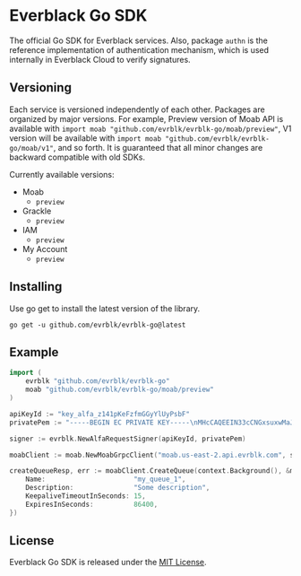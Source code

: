 # Everblack Go SDK

The official Go SDK for Everblack services. Also, package `authn` is the reference implementation of authentication 
mechanism, which is used internally in Everblack Cloud to verify signatures.

## Versioning

Each service is versioned independently of each other. Packages are organized by major versions. For example, Preview
version of Moab API is available with `import moab "github.com/evrblk/evrblk-go/moab/preview"`, V1 version will be 
available with `import moab "github.com/evrblk/evrblk-go/moab/v1"`, and so forth. It is guaranteed that all minor changes
are backward compatible with old SDKs.

Currently available versions:

* Moab
    * `preview`
* Grackle
    * `preview`
* IAM
    * `preview`
* My Account
    * `preview`

## Installing

Use go get to install the latest version of the library.

```
go get -u github.com/evrblk/evrblk-go@latest
```

## Example

```go
import (
    evrblk "github.com/evrblk/evrblk-go"
    moab "github.com/evrblk/evrblk-go/moab/preview"
)

apiKeyId := "key_alfa_z141pKeFzfmGGyYlUyPsbF"
privatePem := "-----BEGIN EC PRIVATE KEY-----\nMHcCAQEEIN33cCNGxsuxwMaJ2jWvWcgxBSVr8HV7WUUSKGc71/BtoAoGCCqGSM49\nAwEHoUQDQgAE0m8+ZVijytLp01dsupG7QF8ZpjX5UmP20wj/sluPdoHW3BgiiyCn\n/pMwYptUs0yJUtUZ/0wzEyp8PgAWWhxglw==\n-----END EC PRIVATE KEY-----"

signer := evrblk.NewAlfaRequestSigner(apiKeyId, privatePem)

moabClient := moab.NewMoabGrpcClient("moab.us-east-2.api.evrblk.com", signer)

createQueueResp, err := moabClient.CreateQueue(context.Background(), &moab.CreateQueueRequest{
    Name:                      "my_queue_1",
    Description:               "Some description",
    KeepaliveTimeoutInSeconds: 15,
    ExpiresInSeconds:          86400,
})
```

## License

Everblack Go SDK is released under the [MIT License](https://opensource.org/licenses/MIT).
